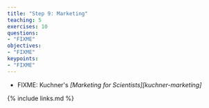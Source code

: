 ```yaml
---
title: "Step 9: Marketing"
teaching: 5
exercises: 10
questions:
- "FIXME"
objectives:
- "FIXME"
keypoints:
- "FIXME"
---
```


*   FIXME: Kuchner's *[Marketing for Scientists][kuchner-marketing]*

{% include links.md %}
